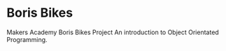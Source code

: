 Boris Bikes
===========

Makers Academy Boris Bikes Project 
An introduction to Object Orientated Programming.
